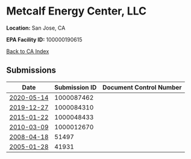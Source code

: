 # Metcalf Energy Center, LLC

**Location:** San Jose, CA

**EPA Facility ID:** 100000190615

[Back to CA Index](../../index.md)

## Submissions

| Date | Submission ID | Document Control Number |
|------|--------------|-------------------------|
| [2020-05-14](submissions/1000087462.md) | 1000087462 |  |
| [2019-12-27](submissions/1000084310.md) | 1000084310 |  |
| [2015-01-22](submissions/1000048433.md) | 1000048433 |  |
| [2010-03-09](submissions/1000012670.md) | 1000012670 |  |
| [2008-04-18](submissions/51497.md) | 51497 |  |
| [2005-01-28](submissions/41931.md) | 41931 |  |
